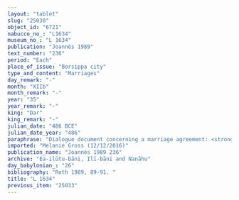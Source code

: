 ```yaml
---
layout: "tablet"
slug: "25030"
object_id: "6721"
nabucco_no_: "L1634"
museum_no_: "L 1634"
publication: "Joannès 1989"
text_number: "236"
period: "Each"
place_of_issue: "Borsippa city"
type_and_content: "Marriages"
day_remark: "-"
month: "XIIb"
month_remark: "-"
year: "35"
year_remark: "-"
king: "Dar"
king_remark: "-"
julian_date: "486 BCE"
julian_date_year: "486"
paraphrase: "Dialogue document concerning a marriage agreement: <strong>A</strong> voluntarily (<em>ina hūd libbi&scaron;u</em>) approaches (<em>qab&ucirc;</em>) <strong><sup>f</sup>B</strong> and calls on her to come and become his wife. <strong><sup>f</sup>B</strong> grants (<em>&scaron;em&ucirc;</em>) the request and agrees to marry and stay with <strong>A</strong>. She voluntarily (<em>ina</em> <em>migir</em> <em>libbi&scaron;u</em>, <em>mi</em>-<em>gi</em>-<em>il</em>) gives to <strong>A</strong> as a dowry (<em>nudunn&ucirc;</em>) 1/3 mina of silver along with various different pots and vessels. On the day <strong>A </strong>marries another woman, he will give 1 mina of silver to <strong><sup>f</sup></strong><strong>B</strong>. Each party has taken a copy. 3 witnesses and the scribe.<br /> &nbsp;<br /> <strong>A</strong> = Nidintu-Bēl/Bēl-ahu-iddin; <strong><sup>f</sup></strong><strong>B</strong> = <sup>f</sup>Tablūṭu/Nab&ucirc;-&scaron;arru-uṣur; Scribe = Nab&ucirc;-rē&rsquo;&ucirc;-[&hellip;]/Itti-Nab&ucirc;-balāṭu//Rī&scaron;aya<br /> &nbsp;"
imported: "Melanie Gross (12/12/2016)"
publication_name: "Joannès 1989 236"
archive: "Ea-ilūtu-bāni, Ilī-bāni and Nanāhu"
day_babylonian_: "26"
bibliography: "Roth 1989, 89-91. "
title: "L 1634"
previous_item: "25033"
---
```

